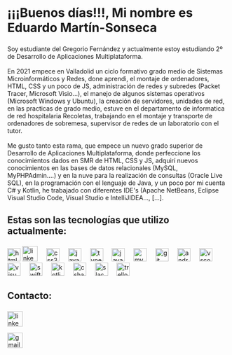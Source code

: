 <h1 align="left">¡¡¡Buenos días!!!, Mi nombre es Eduardo Martín-Sonseca</h1>

###

<p align="left">Soy estudiante del Gregorio Fernández y actualmente estoy estudiando 2º de Desarrollo de Aplicaciones Multiplataforma.<br><br>En 2021 empece en Valladolid un ciclo formativo grado medio de Sistemas Microinformáticos y Redes, done aprendi, el montaje de ordenadores, HTML, CSS y un poco de JS, administración de redes y subredes (Packet Tracer, Microsoft Visio...), el manejo de algunos sistemas operativos (Microsoft Windows y Ubuntu), la creación de servidores, unidades de red, en las practicas de grado medio, estuve en el departamento de informatica de red hospitalaria Recoletas, trabajando en el montaje y transporte de ordenadores de sobremesa, supervisor de redes de un laboratorio con el tutor.<br><br>Me gusto tanto esta rama, que empece un nuevo grado superior de Desarrollo de Aplicaciones Multiplataforma, donde perfeccione los conocimientos dados en SMR de HTML, CSS y JS, adquirí nuevos conocimientos en las bases de datos relacionales (MySQL, MyPHPAdmin....) y en la nuve para la realización de consultas (Oracle Live SQL), en la programación con el lenguaje de Java, y un poco por mi cuenta C# y Kotlin, he trabajado con diferentes IDE's (Apache NetBeans, Eclipse Visual Studio Code, Visual Studio e IntelliJIDEA..., [...].</p>

###

<h2 align="left">Estas son las tecnologías que utilizo actualmente:</h2>

###

<div align="left">
  <img src="https://developer.mozilla.org/es/docs/Learn/Getting_started_with_the_web/HTML_basics" height="30" alt="html5 logo"  />
  <a href="https://www.linkedin.com/in/eduardo-mart%C3%ADn-sonseca-b337281ab/" target="_blank"></a>
  <img src="https://img.shields.io/static/v1?message=LinkedIn&logo=linkedin&label=&color=0077B5&logoColor=white&labelColor=&style=for-the-badge" height="35" alt="linkedin logo"/>
  
  <img width="12" />
  <img src="https://developer.mozilla.org/es/docs/Learn/CSS/First_steps/What_is_CSS" height="30" alt="css3 logo"  />
  <img width="12" />
  <img src="https://developer.mozilla.org/es/docs/Learn/JavaScript/First_steps/What_is_JavaScript" height="30" alt="javascript logo"  />
  <img width="12" />
  <img src="https://www.typescriptlang.org/" height="30" alt="typescript logo"  />
  <img width="12" />
  <img src="https://www.java.com/es/download/help/whatis_java.html" height="30" alt="java logo"  />
  <img width="12" />
  <img src="https://desarrolloweb.com/home/mysql" height="30" alt="mysql logo"  />
  <img width="12" />
  <img src="https://git-scm.com/" height="30" alt="git logo"  />
  <img width="12" />
  <img src="https://developer.android.com/studio/intro?hl=es-419" height="30" alt="androidstudio logo"  />
  <img width="12" />
  <img src="https://code.visualstudio.com/docs" height="30" alt="vscode logo"  />
  <img width="12" />
  <img src="https://learn.microsoft.com/es-es/visualstudio/get-started/visual-studio-ide?view=vs-2022" height="30" alt="visualstudio logo"  />
  <img width="12" />
  <img src="https://www.apple.com/es/swift/" height="30" alt="swift logo"  />
  <img width="12" />
  <img src="https://developer.android.com/kotlin/overview?hl=es-419" height="30" alt="kotlin logo"  />
  <img width="12" />
  <img src="https://learn.microsoft.com/es-es/dotnet/csharp/tour-of-csharp/" height="30" alt="csharp logo"  />
  <img width="12" />
  <img src="https://slack.com/intl/es-es/help/articles/115004071768-%C2%BFQu%C3%A9-es-Slack-" height="30" alt="slack logo"  />
  <img width="12" />
  <img src="https://developer.atlassian.com/cloud/trello/" height="30" alt="trello logo"  />
</div>

###

<h2 align="left">Contacto:</h2>

###
<a href="https://www.linkedin.com/in/eduardo-mart%C3%ADn-sonseca-b337281ab/" target="_blank"></a>
  <img src="https://img.shields.io/static/v1?message=LinkedIn&logo=linkedin&label=&color=0077B5&logoColor=white&labelColor=&style=for-the-badge" height="35" alt="linkedin logo"/>


<a href="mailto:martinsonsecaeduardo@gmail.com" target="_blank"></a>
  <img src="https://img.shields.io/static/v1?message=Gmail&logo=gmail&label=&color=D14836&logoColor=white&labelColor=&style=for-the-badge" height="35" alt="gmail logo"/>


    
